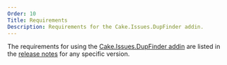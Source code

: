 ```yaml
---
Order: 10
Title: Requirements
Description: Requirements for the Cake.Issues.DupFinder addin.
---
```

The requirements for using the [Cake.Issues.DupFinder addin] are listed in the [release notes] for any specific version.

[Cake.Issues.DupFinder addin]: https://www.nuget.org/packages/Cake.Issues.DupFinder
[release notes]: release-notes
